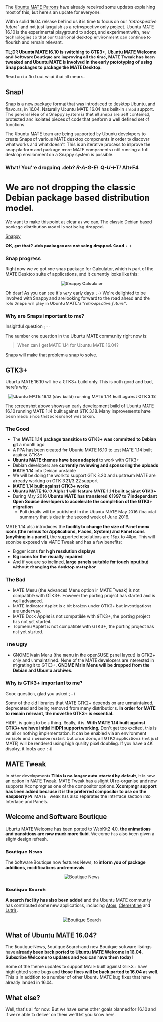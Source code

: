 <!--
.. title: Ubuntu MATE 16.10 progress update
.. slug: ubuntu-mate-yakkety-progress-update
.. date: 2016-05-25 13:45:00 BST
.. tags: Ubuntu,MATE,GTK3,Snappy,Welcome,Boutique
.. link:
.. description: Ubuntu MATE 16.10 progress update on the migration to GTK3+ and Snappy package research and development
.. type: text
.. author: Martin Wimpress
-->

The [Ubuntu MATE Patrons](https://www.patreon.com/ubuntu_mate) have already 
received some updates explaining most of this, but here's an update for 
everyone.

With a solid 16.04 release behind us it is time to focus on our 
*"retrospective future"* and not just languish as a retrospective only 
project. Ubuntu MATE 16.10 is the experimental playground to adopt, and 
experiment with, new technologies so that our traditional desktop environment 
can continue to flourish and remain relevant.

**TL;DR Ubuntu MATE 16.10 is switching to GTK3+, Ubuntu MATE Welcome and 
Software Boutique are improving all the time, MATE Tweak has been tweaked and 
Ubuntu MATE is involved in the early prototyping of using Snap packages to 
package the MATE Desktop.**

Read on to find out what that all means.

## Snap!

Snap is a new package format that was introduced to desktop Ubuntu, and 
flavours, in 16.04. Naturally Ubuntu MATE 16.04 has built-in `snapd` support. 
The general idea of a Snappy system is that all snaps are self contained, 
protected and isolated pieces of code that perform a well defined set of 
functions.

The Ubuntu MATE team are being supported by Ubuntu developers to create Snaps 
of various MATE desktop components in order to discover what works and what 
doesn't. This is an iterative process to improve the snap platform and package 
more MATE components until running a full desktop environment on a Snappy 
system is possible.

### What! You're dropping .deb? *R-A-G-E!&nbsp; Q-U-I-T!* Alt+F4

<div class="bs-component">
    <div class="jumbotron">
        <h1>We are not dropping the classic Debian package based distribution model.</h1>
        <p>We want to make this point as clear as we can. The classic Debian based package distribution model is not being dropped.</p>
        <a href="https://developer.ubuntu.com/en/snappy/" class="btn btn-primary btn-lg">Snappy</a>
        </p>
    </div>
</div>

**OK, got that? .deb packages are not being dropped. Good `:-)`**

### Snap progress

Right now we've got one snap package for Galculator, which is part of the MATE 
Desktop suite of applications, and it currently looks like this:

<div align="center">
<img src="/gallery/Progress-201605/Snappy_Galculator.png" alt="Snappy Galculator" />
</div>

Oh dear! As you can see it's *very* early days `;-)` We're delighted to be 
involved with Snappy and are looking forward to the road ahead and the role 
Snaps will play in Ubuntu MATE's *"retrospective future"*.

### Why are Snaps important to me?

Insightful question `;-)`

The number one question in the Ubuntu MATE community right now is:

> When can I get MATE 1.14 for Ubuntu MATE 16.04?

Snaps will make that problem a snap to solve.

## GTK3+

Ubuntu MATE 16.10 will be a GTK3+ build only. This is both good and bad, here's why.

<div align="center">
<img src="/gallery/Progress-201605/MATE114_GTK318.png" alt="Ubuntu MATE 16.10 (dev build) running MATE 1.14 built against GTK 3.18" />
</div>

The screenshot above shows an early development build of Ubuntu MATE 16.10 
running MATE 1.14 built against GTK 3.18. Many improvements have been made 
since that screenshot was taken.

### The Good

  * The **MATE 1.14 package transition to GTK3+ was committed to Debian git** a month ago
  * A PPA has been created for Ubuntu MATE 16.10 to test MATE 1.14 built against GTK3+
  * **Ubuntu MATE themes have been adapted** to work with GTK3+
  * Debian developers are **currently reviewing and sponsoring the uploads MATE 1.14** into Debian unstable
  * We will be doing the work to support GTK 3.20 and upstream MATE are already working on GTK 3.21/3.22 support
  * **MATE 1.14 built against GTK3+ works**
  * **Ubuntu MATE 16.10 Alpha 1 will feature MATE 1.14 built against GTK3+**
  * During May 2016 **Ubuntu MATE has transfered €1997 to 7 independant Open Source developers to accelerate the completion of the GTK3+ migration**
    * Full details will be published in the Ubuntu MATE May 2016 financial summary that is due in the second week of June 2016.

MATE 1.14 also introduces the **facility to change the size of Panel menu 
icons (the menus for Applications, Places, System) and Panel icons (anything 
in a panel)**, the supported resolutions are 16px to 48px. This will soon be 
exposed via MATE Tweak and has a few benefits:

  * Bigger icons **for high resolution displays**
  * **Big icons for the visually impaired**
  * And if you are so inclined, **large panels suitable for touch input but without changing the desktop metaphor**

### The Bad

  * MATE Menu (the Advanced Menu option in MATE Tweak) is not compatible with GTK3+. However the porting project has started and is well advanced.
  * MATE Indicator Applet is a bit broken under GTK3+ but investigations are underway.
  * MATE Dock Applet is not compatible with GTK3+, the porting project has not yet started.
  * Topmenu Applet is not compatible with GTK3+, the porting project has not yet started.

### The Ugly

  * GNOME Main Menu (the menu in the openSUSE panel layout) is GTK2+ only and 
  unmaintained. None of the MATE developers are interested in migrating it to 
  GTK3+. **GNOME Main Menu will be dropped from the Debian and Ubuntu archives.**

### Why is GTK3+ important to me?

Good question, glad you asked `;-)`

Some of the old libraries that MATE GTK2+ depends on are unmaintained, 
deprecated and being removed from many distributions. **In order for MATE to 
remain relevant, the move the GTK3+ is essential.**

HiDPI, is going to be a thing. Really, it is. **With MATE 1.14 built against 
GTK3+ we have initial HiDPI support working.** Don't get too excited, this is 
an all or nothing implementation. It can be enabled via an environment 
variable and a session restart, but once done, all GTK3 applications (not just 
MATE) will be rendered using high quality pixel doubling. If you have a 4K 
display, it looks ace `:-D`
 
## MATE Tweak

In other developments **Tilda is no longer auto-started by default**, it is 
now an option in MATE Tweak. MATE Tweak has a slight UI re-organise and now 
supports Xcompmgr as one of the compositor options. **Xcompmgr support has 
been added because it is the preferred compositor to use on the Raspberry 
Pi**. MATE Tweak has also separated the Interface section into Interface and 
Panels.

## Welcome and Software Boutique

Ubuntu MATE Welcome has been ported to WebKit2 4.0, **the animations and 
transitions are now much more fluid**. Welcome has also been given a slight 
design refresh.

### Boutique News

The Software Boutique now features News, to **inform you of package additions, 
modifications and removals**.

<div align="center">
<img src="/gallery/Progress-201605/Boutique_News.png" alt="Boutique News" />
</div>

### Boutique Search

**A search facility has also been added** and the Ubuntu MATE community has 
contributed some new applications, including [Atom](https://atom.io/),
[Clementine](https://www.clementine-player.org/) and [Lutris](https://lutris.net/). 

<div align="center">
<img src="/gallery/Progress-201605/Boutique_Search.png" alt="Boutique Search" />
</div>

## What of Ubuntu MATE 16.04?

The Boutique News, Boutique Search and new Boutique software listings have 
**already been back ported to Ubuntu MATE Welcome in 16.04. Subscribe Welcome to 
updates and you can have them today!**

Some of the theme updates to support MATE built against GTK3+ have highlighted 
some bugs and **those fixes will be back ported to 16.04 as well**. This is in 
addition to a number of other Ubuntu MATE bug fixes that have already landed 
in 16.04.

## What else?

Well, that's all for now. But we have some other goals planned for 16.10 and 
if we're able to deliver on them we'll let you know here.
